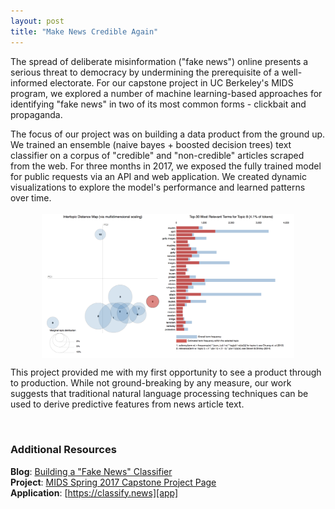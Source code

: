 ```yaml
---
layout: post
title: "Make News Credible Again"
---  
```


The spread of deliberate misinformation ("fake news") online presents a serious threat to democracy by undermining the prerequisite of a well-informed electorate. For our capstone project in UC Berkeley's MIDS program, we explored a number of machine learning-based approaches for identifying "fake news" in two of its most common forms - clickbait and propaganda.  

The focus of our project was on building a data product from the ground up. We trained an ensemble (naive bayes + boosted decision trees) text classifier on a corpus of "credible" and "non-credible" articles scraped from the web. For three months in 2017, we exposed the fully trained model for public requests via an API and web application. We created dynamic visualizations to explore the model's performance and learned patterns over time.  
<br>
<img src="/img/mnca_clustering.png" alt='term-frequency clustering' style="width: 80%; margin: auto; display: block">

This project provided me with my first opportunity to see a product through to production.  While not ground-breaking by any measure, our work suggests that traditional natural language processing techniques can be used to derive predictive features from news article text.  

<br>
  
### Additional Resources
__Blog__: [Building a "Fake News" Classifier][medium]  
__Project__: [MIDS Spring 2017 Capstone Project Page][mids]  
__Application__: [https://classify.news][app]

[medium]: https://medium.com/@bborlaug/building-a-fake-news-classifier-pt-1-3-7a8c3631e19e
[mids]: https://www.ischool.berkeley.edu/projects/2017/make-news-credible-again  
[app]: https://makenewscredibleagain.github.io/
